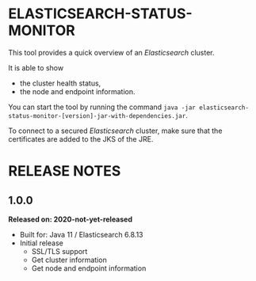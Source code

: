ELASTICSEARCH-STATUS-MONITOR
============================

This tool provides a quick overview of an _Elasticsearch_ cluster.

It is able to show

* the cluster health status,
* the node and endpoint information.

You can start the tool by running the command `java -jar elasticsearch-status-monitor-[version]-jar-with-dependencies.jar`.

To connect to a secured _Elasticsearch_ cluster, make sure that the certificates are added to the JKS of the JRE.

RELEASE NOTES
=============

1.0.0
-----
**Released on: 2020-not-yet-released**

* Built for: Java 11 / Elasticsearch 6.8.13
* Initial release
  * SSL/TLS support
  * Get cluster information
  * Get node and endpoint information